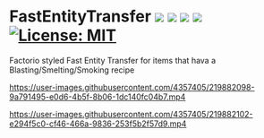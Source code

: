 # FastEntityTransfer <a href="https://www.curseforge.com/minecraft/mc-mods/fastentitytransfer"><img src="http://cf.way2muchnoise.eu/versions/827219.svg" style="max-width:100%;"></a> <a href="https://www.curseforge.com/minecraft/mc-mods/fastentitytransfer"><img src="https://cf.way2muchnoise.eu/827219.svg" style="max-width:100%;"></a> <a href="https://modrinth.com/mod/fastentitytransfer"><img src="https://modrinth-utils.vercel.app/api/badge/versions?id=inmPbeHN&logo=true" style="max-width:100%;"></a> <a href="https://modrinth.com/mod/fastentitytransfer"><img src="https://modrinth-utils.vercel.app/api/badge/downloads?id=inmPbeHN" style="max-width:100%;"></a> <a href="https://github.com/Christofmeg/FastEntityTransfer/blob/1.19.2/LICENSE"><img src="https://camo.githubusercontent.com/c561a9c3532b974b87754777c3f522d01987bd84e3ce6670c575204c50f46edf/68747470733a2f2f696d672e736869656c64732e696f2f62616467652f4c6963656e73652d4d49542d3232333066322e737667" alt="License: MIT" data-canonical-src="https://img.shields.io/badge/License-MIT-2230f2.svg" style="max-width: 100%;"></a>

 Factorio styled Fast Entity Transfer for items that hava a Blasting/Smelting/Smoking recipe



https://user-images.githubusercontent.com/4357405/219882098-9a791495-e0d6-4b5f-8b06-1dc140fc04b7.mp4




https://user-images.githubusercontent.com/4357405/219882102-e294f5c0-cf46-466a-9836-253f5b2f57d9.mp4


